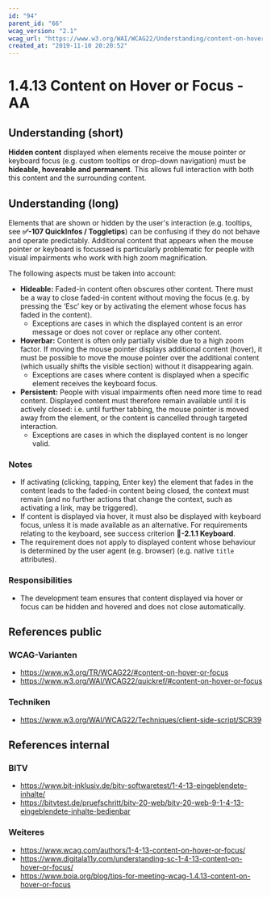 ```yaml
---
id: "94"
parent_id: "66"
wcag_version: "2.1"
wcag_url: "https://www.w3.org/WAI/WCAG22/Understanding/content-on-hover-or-focus.html"
created_at: "2019-11-10 20:20:52"
---
```


# 1.4.13 Content on Hover or Focus - AA

## Understanding (short)

**Hidden content** displayed when elements receive the mouse pointer or keyboard focus (e.g. custom tooltips or drop-down navigation) must be **hideable, hoverable and permanent**. This allows full interaction with both this content and the surrounding content.

## Understanding (long)

Elements that are shown or hidden by the user's interaction (e.g. tooltips, see **✅-107 QuickInfos / Toggletips**) can be confusing if they do not behave and operate predictably. Additional content that appears when the mouse pointer or keyboard is focussed is particularly problematic for people with visual impairments who work with high zoom magnification.

The following aspects must be taken into account:

- **Hideable:** Faded-in content often obscures other content. There must be a way to close faded-in content without moving the focus (e.g. by pressing the ‘Esc’ key or by activating the element whose focus has faded in the content).
    - Exceptions are cases in which the displayed content is an error message or does not cover or replace any other content.
- **Hoverbar:** Content is often only partially visible due to a high zoom factor. If moving the mouse pointer displays additional content (hover), it must be possible to move the mouse pointer over the additional content (which usually shifts the visible section) without it disappearing again.
    - Exceptions are cases where content is displayed when a specific element receives the keyboard focus.
- **Persistent:** People with visual impairments often need more time to read content. Displayed content must therefore remain available until it is actively closed: i.e. until further tabbing, the mouse pointer is moved away from the element, or the content is cancelled through targeted interaction.
    - Exceptions are cases in which the displayed content is no longer valid.

### Notes

- If activating (clicking, tapping, Enter key) the element that fades in the content leads to the faded-in content being closed, the context must remain (and no further actions that change the context, such as activating a link, may be triggered).
- If content is displayed via hover, it must also be displayed with keyboard focus, unless it is made available as an alternative. For requirements relating to the keyboard, see success criterion **📜-2.1.1 Keyboard**.
- The requirement does not apply to displayed content whose behaviour is determined by the user agent (e.g. browser) (e.g. native `title` attributes).

### Responsibilities

- The development team ensures that content displayed via hover or focus can be hidden and hovered and does not close automatically.

## References public

### WCAG-Varianten
- <https://www.w3.org/TR/WCAG22/#content-on-hover-or-focus>
- <https://www.w3.org/WAI/WCAG22/quickref/#content-on-hover-or-focus>

### Techniken
- <https://www.w3.org/WAI/WCAG22/Techniques/client-side-script/SCR39>

## References internal

### BITV
- <https://www.bit-inklusiv.de/bitv-softwaretest/1-4-13-eingeblendete-inhalte/>
- <https://bitvtest.de/pruefschritt/bitv-20-web/bitv-20-web-9-1-4-13-eingeblendete-inhalte-bedienbar>

### Weiteres
- <https://www.wcag.com/authors/1-4-13-content-on-hover-or-focus/>
- <https://www.digitala11y.com/understanding-sc-1-4-13-content-on-hover-or-focus/>
- <https://www.boia.org/blog/tips-for-meeting-wcag-1.4.13-content-on-hover-or-focus>